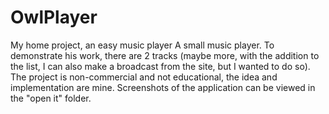 # OwlPlayer
My home project, an easy music player
A small music player. To demonstrate his work, there are 2 tracks (maybe more, with the addition to the list, I can also make a broadcast from the site, 
but I wanted to do so).
The project is non-commercial and not educational, the idea and implementation are mine.
Screenshots of the application can be viewed in the "open it" folder.
